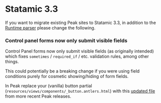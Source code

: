 # Statamic 3.3

If you want to migrate existing Peak sites to Statamic 3.3, in addition to the [Runtime parser](/getting-started/runtime-parser.html) please change the following. 

### Control panel forms now only submit visible fields

Control Panel forms now only submit visible fields (as originally intended) which fixes `sometimes` / `required_if` / etc. validation rules, among other things.

This could potentially be a breaking change if you were using field conditions purely for cosmetic showing/hiding of form fields.

In Peak replace your (vanilla) button partial (`resources/views/components/_button.antlers.html`) with this [updated file](https://github.com/studio1902/statamic-peak/blob/main/resources/views/components/_button.antlers.html) from more recent Peak releases.
